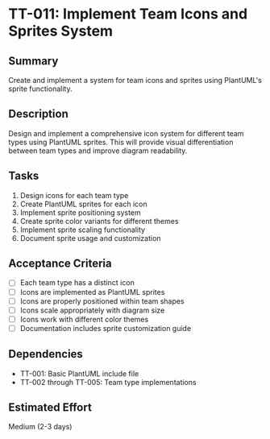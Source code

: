# TT-011: Implement Team Icons and Sprites System

## Summary
Create and implement a system for team icons and sprites using PlantUML's sprite functionality.

## Description
Design and implement a comprehensive icon system for different team types using PlantUML sprites. This will provide visual differentiation between team types and improve diagram readability.

## Tasks
1. Design icons for each team type
2. Create PlantUML sprites for each icon
3. Implement sprite positioning system
4. Create sprite color variants for different themes
5. Implement sprite scaling functionality
6. Document sprite usage and customization

## Acceptance Criteria
- [ ] Each team type has a distinct icon
- [ ] Icons are implemented as PlantUML sprites
- [ ] Icons are properly positioned within team shapes
- [ ] Icons scale appropriately with diagram size
- [ ] Icons work with different color themes
- [ ] Documentation includes sprite customization guide

## Dependencies
- TT-001: Basic PlantUML include file
- TT-002 through TT-005: Team type implementations

## Estimated Effort
Medium (2-3 days)
